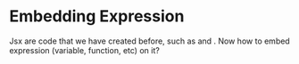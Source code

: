 # Embedding Expression

Jsx are code that we have created before, such as <View> and <Text>. Now how to embed expression (variable, function, etc) on it?
